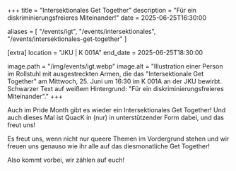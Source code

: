 +++
title = "Intersektionales Get Together"
description = "Für ein diskriminierungsfreieres Miteinander!"
date = 2025-06-25T16:30:00

aliases = [
  "/events/igt",
  "/events/intersektionales",
  "/events/intersektionales-get-together"
]

[extra]
location = "JKU | K 001A"
end_date = 2025-06-25T18:30:00

image.path = "/img/events/igt.webp"
image.alt = "Illustration einer Person im Rollstuhl mit ausgestreckten Armen, die das \"Intersektionale Get Together\" am Mittwoch, 25. Juni um 16:30 im K 001A an der JKU bewirbt. Schwarzer Text auf weißem Hintergrund: \"Für ein diskriminierungsfreieres Miteinander\"."
+++

Auch im Pride Month gibt es wieder ein Intersektionales Get Together! Und auch dieses Mal ist QuacK in (nur) in unterstützender Form dabei, und das freut uns!

Es freut uns, wenn nicht nur queere Themen im Vordergrund stehen und wir freuen uns genauso wie ihr alle auf das diesmonatliche Get Together!

Also kommt vorbei, wir zählen auf euch!
